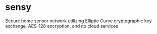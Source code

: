 # sensy
Secure home sensor network utilizing Elliptic Curve cryptographic key exchange, AES-128 encryption, and no cloud services
